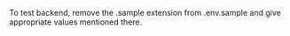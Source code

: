 To test backend, remove the .sample extension from .env.sample and give appropriate values mentioned there.